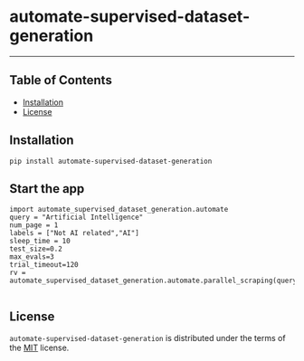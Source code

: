 # automate-supervised-dataset-generation
-----

## Table of Contents

- [Installation](#installation)
- [License](#license)

## Installation

```console
pip install automate-supervised-dataset-generation
```

## Start the app
```
import automate_supervised_dataset_generation.automate
query = "Artificial Intelligence"
num_page = 1
labels = ["Not AI related","AI"]
sleep_time = 10
test_size=0.2
max_evals=3
trial_timeout=120
rv = automate_supervised_dataset_generation.automate.parallel_scraping(query,num_page,labels,sleep_time,test_size,max_evals,trial_timeout)
    
```

## License

`automate-supervised-dataset-generation` is distributed under the terms of the [MIT](https://spdx.org/licenses/MIT.html) license.
